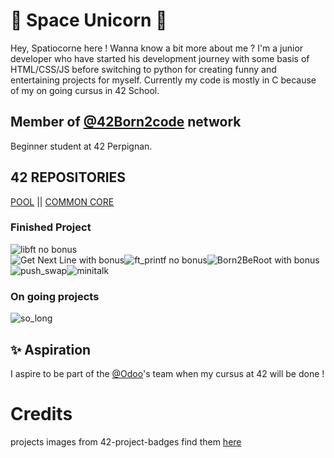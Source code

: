 # 🚀 Space Unicorn 🦄
Hey, Spatiocorne here !
Wanna know a bit more about me ?
I'm a junior developer who have started his development journey with some basis of HTML/CSS/JS before switching to python for creating funny and entertaining projects for myself.
Currently my code is mostly in C because of my on going cursus in 42 School.


## Member of [@42Born2code](https://github.com/42School) network
Beginner student at 42 Perpignan.

## 42 REPOSITORIES
[POOL](https://github.com/LeSpatiocorne/42_Piscine/tree/main) || [COMMON CORE](https://github.com/LeSpatiocorne/42_cursus)

### Finished Project

<img alt="libft no bonus" src="https://github.com/ayogun/42-project-badges/blob/main/badges/libfte.png"></br><img alt="Get Next Line with bonus" src="https://github.com/ayogun/42-project-badges/blob/main/badges/get_next_linem.png"><img alt="ft_printf no bonus" src="https://github.com/ayogun/42-project-badges/blob/main/badges/ft_printfe.png"><img alt="Born2BeRoot with bonus" src="https://github.com/ayogun/42-project-badges/blob/main/badges/born2berootm.png"></br><img alt="push_swap" src="https://github.com/ayogun/42-project-badges/blob/main/badges/push_swape.png"><img alt="minitalk" src="https://github.com/ayogun/42-project-badges/blob/main/badges/minitalkm.png">

### On going projects

<img alt="so_long" src="https://github.com/ayogun/42-project-badges/blob/main/badges/so_longe.png">

## ✨ Aspiration
I aspire to be part of the [@Odoo](https://github.com/odoo/odoo)'s team when my cursus at 42 will be done !

# Credits
projects images from 42-project-badges find them [here](https://github.com/ayogun/42-project-badges)


<!--
**LeSpatiocorne/LeSpatiocorne** is a ✨ _special_ ✨ repository because its `README.md` (this file) appears on your GitHub profile.

Here are some ideas to get you started:

- 🔭 I’m currently working on ...
- 🌱 I’m currently learning ...
- 👯 I’m looking to collaborate on ...
- 🤔 I’m looking for help with ...
- 💬 Ask me about ...
- 📫 How to reach me: ...
- 😄 Pronouns: ...
- ⚡ Fun fact: ...
-->
